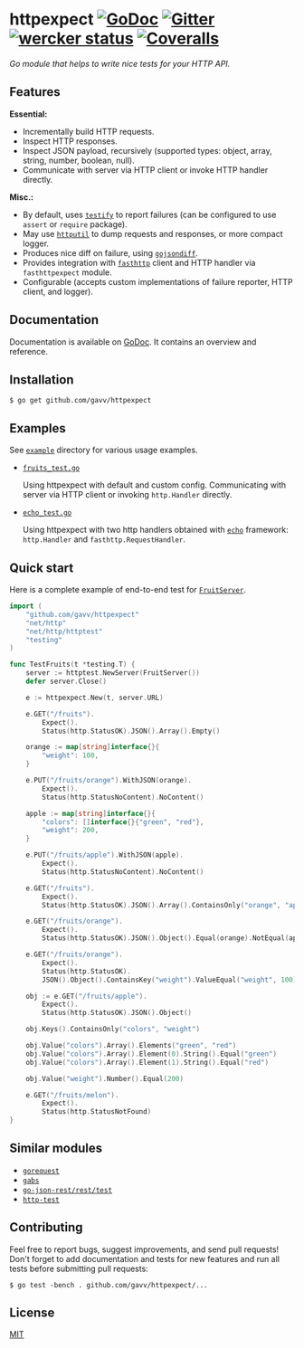 # httpexpect [![GoDoc](https://godoc.org/github.com/gavv/httpexpect?status.svg)](https://godoc.org/github.com/gavv/httpexpect) [![Gitter](https://badges.gitter.im/gavv/httpexpect.svg)](https://gitter.im/gavv/httpexpect?utm_source=badge&utm_medium=badge&utm_campaign=pr-badge&utm_content=badge) [![wercker status](https://app.wercker.com/status/c4b3fecfb38bf268bd5dee93371288ee/s "Wercker")](https://app.wercker.com/project/bykey/c4b3fecfb38bf268bd5dee93371288ee) [![Coveralls](https://coveralls.io/repos/github/gavv/httpexpect/badge.svg?branch=master)](https://coveralls.io/github/gavv/httpexpect?branch=master)

*Go module that helps to write nice tests for your HTTP API.*

## Features

**Essential:**

* Incrementally build HTTP requests.
* Inspect HTTP responses.
* Inspect JSON payload, recursively (supported types: object, array, string, number, boolean, null).
* Communicate with server via HTTP client or invoke HTTP handler directly.

**Misc.:**
* By default, uses [`testify`](https://github.com/stretchr/testify/) to report failures (can be configured to use `assert` or `require` package).
* May use [`httputil`](https://golang.org/pkg/net/http/httputil/) to dump requests and responses, or more compact logger.
* Produces nice diff on failure, using [`gojsondiff`](https://github.com/yudai/gojsondiff/).
* Provides integration with [`fasthttp`](https://github.com/valyala/fasthttp/) client and HTTP handler via `fasthttpexpect` module.
* Configurable (accepts custom implementations of failure reporter, HTTP client, and logger).

## Documentation

Documentation is available on [GoDoc](https://godoc.org/github.com/gavv/httpexpect). It contains an overview and reference.

## Installation

```
$ go get github.com/gavv/httpexpect
```

## Examples

See [`example`](example) directory for various usage examples.

* [`fruits_test.go`](example/fruits_test.go)

  Using httpexpect with default and custom config. Communicating with server via HTTP client or invoking `http.Handler` directly.

* [`echo_test.go`](example/echo_test.go)

  Using httpexpect with two http handlers obtained with [`echo`](https://github.com/labstack/echo/) framework: `http.Handler` and `fasthttp.RequestHandler`.

## Quick start

Here is a complete example of end-to-end test for [`FruitServer`](example/fruits.go).

```go
import (
	"github.com/gavv/httpexpect"
	"net/http"
	"net/http/httptest"
	"testing"
)

func TestFruits(t *testing.T) {
	server := httptest.NewServer(FruitServer())
	defer server.Close()

	e := httpexpect.New(t, server.URL)

	e.GET("/fruits").
		Expect().
		Status(http.StatusOK).JSON().Array().Empty()

	orange := map[string]interface{}{
		"weight": 100,
	}

	e.PUT("/fruits/orange").WithJSON(orange).
		Expect().
		Status(http.StatusNoContent).NoContent()

	apple := map[string]interface{}{
		"colors": []interface{}{"green", "red"},
		"weight": 200,
	}

	e.PUT("/fruits/apple").WithJSON(apple).
		Expect().
		Status(http.StatusNoContent).NoContent()

	e.GET("/fruits").
		Expect().
		Status(http.StatusOK).JSON().Array().ContainsOnly("orange", "apple")

	e.GET("/fruits/orange").
		Expect().
		Status(http.StatusOK).JSON().Object().Equal(orange).NotEqual(apple)

	e.GET("/fruits/orange").
		Expect().
		Status(http.StatusOK).
		JSON().Object().ContainsKey("weight").ValueEqual("weight", 100)

	obj := e.GET("/fruits/apple").
		Expect().
		Status(http.StatusOK).JSON().Object()

	obj.Keys().ContainsOnly("colors", "weight")

	obj.Value("colors").Array().Elements("green", "red")
	obj.Value("colors").Array().Element(0).String().Equal("green")
	obj.Value("colors").Array().Element(1).String().Equal("red")

	obj.Value("weight").Number().Equal(200)

	e.GET("/fruits/melon").
		Expect().
		Status(http.StatusNotFound)
}
```

## Similar modules

* [`gorequest`](https://github.com/parnurzeal/gorequest)
* [`gabs`](https://github.com/Jeffail/gabs)
* [`go-json-rest/rest/test`](https://godoc.org/github.com/ant0ine/go-json-rest/rest/test)
* [`http-test`](https://github.com/vsco/http-test)

## Contributing

Feel free to report bugs, suggest improvements, and send pull requests! Don't forget to add documentation and tests for new features and run all tests before submitting pull requests:

```
$ go test -bench . github.com/gavv/httpexpect/...
```

## License

[MIT](LICENSE)
